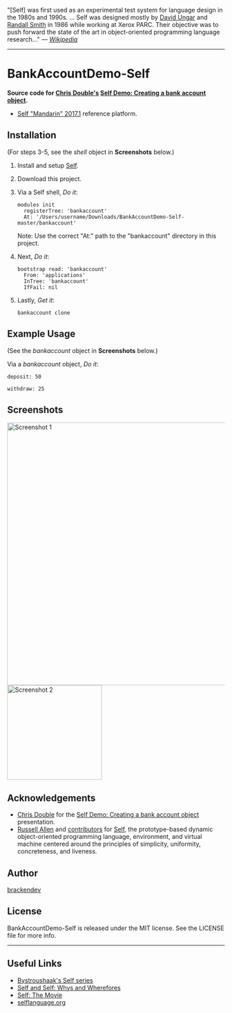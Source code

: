 "[Self] was first used as an experimental test system for language design in the 1980s and 1990s. ... Self was designed mostly by [David Ungar](https://en.wikipedia.org/wiki/David_Ungar) and [Randall Smith](https://labs.oracle.com/pls/apex/f?p=labs:bio:0:118) in 1986 while working at Xerox PARC. Their objective was to push forward the state of the art in object-oriented programming language research..." *— [Wikipedia](https://en.wikipedia.org/wiki/Self_(programming_language))*

- - -

BankAccountDemo-Self
====================

**Source code for [Chris Double's](https://bluishcoder.co.nz/) [Self Demo: Creating a bank account object](https://www.youtube.com/watch?v=5Jhi5yN9S1o).**

* [Self "Mandarin" 2017.1](http://www.selflanguage.org/) reference platform.

## Installation

(For steps 3-5, see the _shell_ object in **Screenshots** below.)

1. Install and setup [Self](http://www.selflanguage.org/).
2. Download this project.
3. Via a Self shell, _Do it_:

    ```self
    modules init
      registerTree: 'bankaccount'
      At: '/Users/username/Downloads/BankAccountDemo-Self-master/bankaccount'
    ```
    Note: Use the correct "At:" path to the "bankaccount" directory in this project.

4. Next, _Do it_:

    ```self
    bootstrap read: 'bankaccount'
      From: 'applications'
      InTree: 'bankaccount'
      IfFail: nil
    ```

5. Lastly, _Get it_:

    ```self
    bankaccount clone
    ```

## Example Usage

(See the _bankaccount_ object in **Screenshots** below.)

Via a _bankaccount_ object, _Do it_:

```self
deposit: 50
```

```self
withdraw: 25
```

## Screenshots

<img src="https://github.com/brackendev/BankAccountDemo-Self/raw/master/screenshot1.png" alt="Screenshot 1" width="608"/>

<img src="https://github.com/brackendev/BankAccountDemo-Self/raw/master/screenshot2.png" alt="Screenshot 2" width="219"/>

## Acknowledgements

* [Chris Double](https://bluishcoder.co.nz/) for the [Self Demo: Creating a bank account object](https://www.youtube.com/watch?v=5Jhi5yN9S1o) presentation.
* [Russell Allen](https://github.com/russellallen) and [contributors](https://github.com/russellallen/self/graphs/contributors) for [Self](http://www.selflanguage.org), the prototype-based dynamic object-oriented programming language, environment, and virtual machine centered around the principles of simplicity, uniformity, concreteness, and liveness.

## Author

[brackendev](https://www.github.com/brackendev)

## License

BankAccountDemo-Self is released under the MIT license. See the LICENSE file for more info.

- - -

## Useful Links

* [Bystroushaak's Self series](http://blog.rfox.eu/Bystroushaak%20s%20blog/English%20section/Series%20about%20Self.html)
* [Self and Self: Whys and Wherefores](https://www.youtube.com/watch?v=3ka4KY7TMTU)
* [Self: The Movie](https://www.youtube.com/watch?v=Ox5P7QyL774)
* [selflanguage.org](http://www.selflanguage.org)
